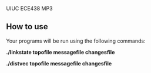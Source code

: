 UIUC ECE438 MP3

## How to use

Your programs will be run using the following commands:

**./linkstate topofile messagefile changesfile**

**./distvec topofile messagefile changesfile**
